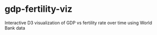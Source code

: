 # gdp-fertility-viz
Interactive D3 visualization of GDP vs fertility rate over time using World Bank data
